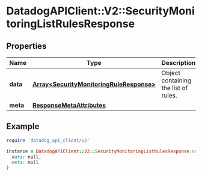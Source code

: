 # DatadogAPIClient::V2::SecurityMonitoringListRulesResponse

## Properties

| Name | Type | Description | Notes |
| ---- | ---- | ----------- | ----- |
| **data** | [**Array&lt;SecurityMonitoringRuleResponse&gt;**](SecurityMonitoringRuleResponse.md) | Object containing the list of rules. | [optional] |
| **meta** | [**ResponseMetaAttributes**](ResponseMetaAttributes.md) |  | [optional] |

## Example

```ruby
require 'datadog_api_client/v2'

instance = DatadogAPIClient::V2::SecurityMonitoringListRulesResponse.new(
  data: null,
  meta: null
)
```

